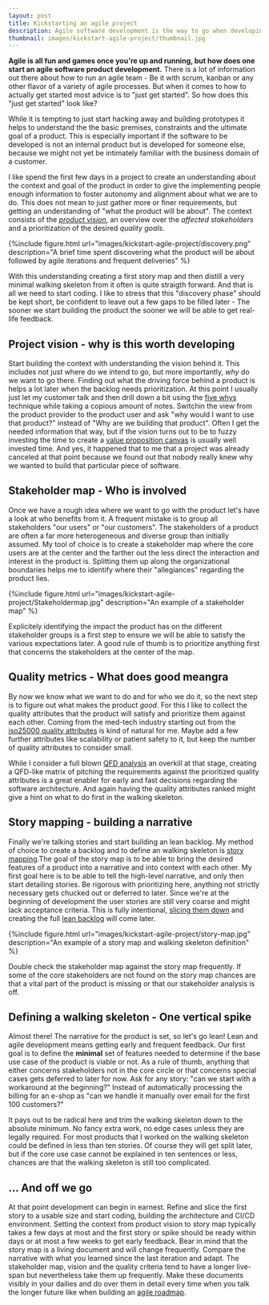 ```yaml
---
layout: post
title: Kickstarting an agile project
description: Agile software development is the way to go when developing a project. But how does one get started with a project or a product? What is needed to get an initial backlog up and running and how much information should one collect to enable all people involved to act empowered? 
thumbnail: images/kickstart-agile-project/thumbnail.jpg
---
```


**Agile is all fun and games once you're up and running, but how does one start an agile software product development.** There is a lot of information out there about how to run an agile team - Be it with scrum, kanban or any other flavor of a variety of agile processes. But when it comes to how to actually get started most advice is to "just get started". So how does this "just get started" look like? 

While it is tempting to just start hacking away and building prototypes it helps to understand the the basic premises, constraints and the ultimate goal of a product. This is especially important if the software to be developed is not an internal product but is developed for someone else, because we might not yet be intimately familiar with the business domain of a customer. 

I like spend the first few days in a project to create an understanding about the context and goal of the product in order to give the implementing people enough information to foster autonomy and alignment about what we are to do. This does not mean to just gather more or finer requirements, but getting an understanding of "what the product will be about". The context consists of the *[product vision](https://dominikberner.ch/a-good-product-vision/)*, an overview over the *affected stakeholders* and a prioritization of the desired *quality goals*. 

{%include figure.html url="images/kickstart-agile-project/discovery.png" description="A brief time spent discovering what the product will be about followed by agile iterations and frequent deliveries" %}

With this understanding creating a first story map and then distill a very minimal walking skeleton from it often is quite straigth forward. And that is all we need to start coding. I like to stress that this "discovery phase" should be kept short, be confident to leave out a few gaps to be filled later - The sooner we start building the product the sooner we will be able to get real-life feedback. 

## Project vision - why is this worth developing

Start building the context with understanding the vision behind it. This includes not just where do we intend to go, but more importantly, *why* do we want to go there. Finding out what the driving force behind a product is helps a lot later when the backlog needs prioritization. At this point I usually just let my customer talk and then drill down a bit using the [five whys](https://en.wikipedia.org/wiki/Five_whys) technique while taking a copious amount of notes. Switchin the view from the product provider to the product user and ask "why would I want to use that product?" instead of "Why are we building that product". 
Often I get the needed information that way, but if the vision turns out to be to fuzzy investing the time to create a [value proposition canvas](https://vimeo.com/201197034) is usually well invested time. And yes, it happened that to me that a project was already canceled at that point because we found out that nobody really knew why we wanted to build that particular piece of software.

## Stakeholder map - Who is involved

Once we have a rough idea where we want to go with the product let's have a look at who benefits from it. A frequent mistake is to group all stakeholders  "our users" or "our customers". The stakeholders of a product are often a far more heterogeneous and diverse group than initially assumed. 
My tool of choice is to create a stakeholder map where the core users are at the center and the farther out the less direct the interaction and interest in the product is. Splitting them up along the organizational boundaries helps me to identify where their "allegiances" regarding the product lies. 

{%include figure.html url="images/kickstart-agile-project/Stakeholdermap.jpg" description="An example of a stakeholder map" %}

Explicitely identifying the impact the product has on the different stakeholder groups is a first step to ensure we will be able to satisfy the various expectations later. A good rule of thumb is to prioritize anything first that concerns the stakeholders at the center of the map. 

## Quality metrics - What does good meangra

By now we know what we want to do and for who we do it, so the next step is to figure out what makes the product *good*. For this I like to collect the quality attributes that the product will satisfy and prioritize them against each other. Coming from the med-tech industry starting out from the [iso25000 quality attributes](https://iso25000.com/index.php/en/iso-25000-standards/iso-25010) is kind of natural for me. 
Maybe add a few further attributes like scalability or patient safety to it, but keep the number of quality attributes to consider small.

While I consider a full blown [QFD analysis](https://de.wikipedia.org/wiki/Quality_Function_Deployment) an overkill at that stage, creating a QFD-like matrix of pitching the requirements against the prioritized quality attributes is a great enabler for early and fast decisions regarding the software architecture. And again having the quality attributes ranked might give a hint on what to do first in the walking skeleton. 

## Story mapping - building a narrative 

Finally we're talking stories and start building an lean backlog. My method of choice to create a backlog and to define an walking skeleton is [story mapping](https://medium.com/@priyank.it/user-story-mapping-product-backlog-creation-7ea9a54f7f0e).The goal of the story map is to be able to bring the desired features of a product into a narrative and into context with each other. My first goal here is to be able to tell the high-level narrative, and only then start detailing stories. Be rigorous with prioritizing here, anything not strictly necessary gets chucked out or deferred to later. Since we're at the beginning of development the user stories are still very coarse and might lack acceptance criteria. This is fully intentional, [slicing them down](https://dominikberner.ch/the-art-of-slicing/) and creating the full [lean backlog](https://dominikberner.ch/lean-backlog-handling/) will come later.  

{%include figure.html url="images/kickstart-agile-project/story-map.jpg" description="An example of a story map and walking skeleton definition" %}

Double check the stakeholder map against the story map frequently. If some of the core stakeholders are not found on the story map chances are that a vital part of the product is missing or that our stakeholder analysis is off. 

## Defining a walking skeleton - One vertical spike

Almost there! The narrative for the product is set, so let's go lean! Lean and agile development means getting early and frequent feedback. Our first goal is to define the **minimal** set of features needed to determine if the base use case of the product is viable or not. As a rule of thumb, anything that either concerns stakeholders not in the core circle or that concerns special cases gets deferred to later for now. Ask for any story: "can we start with a workaround at the beginning?" Instead of automatically processing the billing for an e-shop as "can we handle it manually over email for the first 100 customers?"

It pays out to be radical here and trim the walking skeleton down to the absolute minimum. No fancy extra work, no edge cases unless they are legally required. For most products that I worked on the walking skeleton could be defined in less than ten stories. Of course they will get split later, but if the core use case cannot be explained in ten sentences or less, chances are that the walking skeleton is still too complicated. 

## ... And off we go

At that point development can begin in earnest. Refine and slice the first story to a usable size and start coding, building the architecture and CI/CD environment. Setting the context from product vision to story map typically takes a few days at most and the first story or spike should be ready within days or at most a few weeks to get early feedback. Bear in mind that the story map is a living document and will change frequently. Compare the narrative with what you learned since the last iteration and adapt. 
The stakeholder map, vision and the quality criteria tend to have a longer live-span but nevertheless take them up frequently. Make these documents visibly in your dailies and do over them in detail every time when you talk the longer future like when building an [agile roadmap](https://dominikberner.ch/Agile-Roadmapping/). 